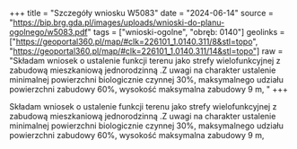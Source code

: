 +++
title = "Szczegóły wniosku W5083"
date = "2024-06-14"
source = "https://bip.brg.gda.pl/images/uploads/wnioski-do-planu-ogolnego/w5083.pdf"
tags = ["wnioski-ogolne", "obręb: 0140"]
geolinks = ["https://geoportal360.pl/map/#clk=226101_1.0140.311/8&stl=topo", "https://geoportal360.pl/map/#clk=226101_1.0140.311/14&stl=topo"]
raw = "Składam wniosek o ustalenie funkcji terenu jako strefy wielofunkcyjnej z zabudową mieszkaniową jednorodzinną .Z uwagi na charakter ustalenie minimalnej powierzchni biologicznie czynnej 30%, maksymalnego udziału powierzchni zabudowy 60%, wysokość maksymalna zabudowy 9 m, "
+++

Składam wniosek o ustalenie funkcji terenu jako strefy wielofunkcyjnej z zabudową
mieszkaniową jednorodzinną .Z uwagi na charakter ustalenie minimalnej powierzchni
biologicznie czynnej 30%, maksymalnego udziału powierzchni zabudowy 60%, wysokość
maksymalna zabudowy 9 m,



